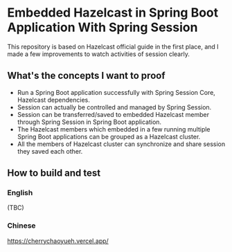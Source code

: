 # Embedded Hazelcast in Spring Boot Application With Spring Session

This repository is based on Hazelcast official guide in the first place, and I made a few improvements to watch activities of session clearly.

## What's the concepts I want to proof
- Run a Spring Boot application successfully with Spring Session Core, Hazelcast dependencies.
- Session can actually be controlled and managed by Spring Session.
- Session can be transferred/saved to embedded Hazelcast member through Spring Session in Spring Boot application.
- The Hazelcast members which embedded in a few running multiple Spring Boot applications can be grouped as a Hazelcast cluster. 
- All the members of Hazelcast cluster can synchronize and share session they saved each other.

## How to build and test

### English

(TBC)

### Chinese

https://cherrychaoyueh.vercel.app/